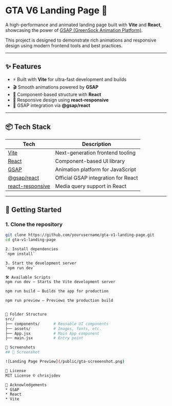 # GTA V6 Landing Page 🚀

A high-performance and animated landing page built with **Vite** and **React**, showcasing the power of [GSAP (GreenSock Animation Platform)](https://gsap.com/).

This project is designed to demonstrate rich animations and responsive design using modern frontend tools and best practices.

---

## ✨ Features

- ⚡ Built with **Vite** for ultra-fast development and builds
- 🎬 Smooth animations powered by **GSAP**
- 🧩 Component-based structure with **React**
- 📱 Responsive design using **react-responsive**
- 🔁 GSAP integration via **@gsap/react**

---

## 📦 Tech Stack

| Tech              | Description                          |
|-------------------|--------------------------------------|
| [Vite](https://vitejs.dev/)           | Next-generation frontend tooling       |
| [React](https://reactjs.org/)         | Component-based UI library             |
| [GSAP](https://gsap.com/)            | Animation platform for JavaScript      |
| [@gsap/react](https://gsap.com/react/) | Official GSAP integration for React    |
| [react-responsive](https://github.com/contra/react-responsive) | Media query support in React |

---

## 🚀 Getting Started

### 1. Clone the repository

```bash
git clone https://github.com/yourusername/gta-v1-landing-page.git
cd gta-v1-landing-page

2. Install dependencies
`npm install`

3. Start the development server
`npm run dev`

🛠 Available Scripts
npm run dev — Starts the Vite development server

npm run build — Builds the app for production

npm run preview — Previews the production build


📁 Folder Structure
src/
├── components/      # Reusable UI components
├── assets/          # Images, fonts, etc.
├── App.jsx          # Main App component
├── main.jsx         # Entry point

📸 Screenshots
## 📸 Screenshot

![Landing Page Preview](/public/gta-screeenshot.png)

📄 License
MIT License © chrisjsdev

🙌 Acknowledgements
* GSAP
* React
* Vite

